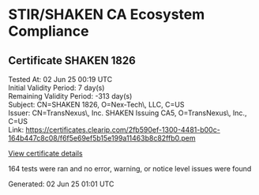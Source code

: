 # STIR/SHAKEN CA Ecosystem Compliance

## Certificate SHAKEN 1826

Tested At: 02 Jun 25 00:19 UTC\
Initial Validity Period: 7 day(s)\
Remaining Validity Period: -313 day(s)\
Subject: CN=SHAKEN 1826, O=Nex-Tech\\, LLC, C=US\
Issuer: CN=TransNexus\\, Inc. SHAKEN Issuing CA5, O=TransNexus\\, Inc., C=US\
Link: https://certificates.clearip.com/2fb590ef-1300-4481-b00c-164b447c8c08/f6f5e69ef5b15e199a11463b8c82ffb0.pem

[View certificate details](https://x509.io/?cert=MIICzjCCAnOgAwIBAgIQRPNAzBlUjPdPfixj8sGqYTAKBggqhkjOPQQDAjBWMQswCQYDVQQGEwJVUzEZMBcGA1UEChMQVHJhbnNOZXh1cywgSW5jLjEsMCoGA1UEAxMjVHJhbnNOZXh1cywgSW5jLiBTSEFLRU4gSXNzdWluZyBDQTUwHhcNMjQwNzE2MjE1MDE2WhcNMjQwNzIzMjE1MDE1WjA7MQswCQYDVQQGEwJVUzEWMBQGA1UEChMNTmV4LVRlY2gsIExMQzEUMBIGA1UEAxMLU0hBS0VOIDE4MjYwWTATBgcqhkjOPQIBBggqhkjOPQMBBwNCAASSfrETCpW93hVBflb4MlTpSKR2NmY0gNEDZQqqM8gLLaTwNmpsoF5AzvmReEx%2BUiiekt4LiVAuwLuuAORvKBIYo4IBPDCCATgwDAYDVR0TAQH%2FBAIwADAOBgNVHQ8BAf8EBAMCB4AwHQYDVR0OBBYEFOXi%2FLanOra5eSzZeBHUgZCWXJbIMB8GA1UdIwQYMBaAFNoAs4f4gj%2B%2FuiKiZGO19i%2FMjnXKMBcGA1UdIAQQMA4wDAYKYIZIAYb%2FCQEBBDCBpgYDVR0fBIGeMIGbMIGYoDqgOIY2aHR0cHM6Ly9hdXRoZW50aWNhdGUtYXBpLmljb25lY3Rpdi5jb20vZG93bmxvYWQvdjEvY3JsolqkWDBWMRQwEgYDVQQHDAtCcmlkZ2V3YXRlcjELMAkGA1UECAwCTkoxEzARBgNVBAMMClNUSS1QQSBDUkwxCzAJBgNVBAYTAlVTMQ8wDQYDVQQKDAZTVEktUEEwFgYIKwYBBQUHARoECjAIoAYWBDE4MjYwCgYIKoZIzj0EAwIDSQAwRgIhAJ2ctKouupgqFwj8sN3JBB0htnpe%2BpBeLPmW7%2FuK2cbvAiEAqnWGhaTxgPom6lN5ubFfFPDlBJmwkvh6JpHEbxcaIXM%3D)

164 tests were ran and no error, warning, or notice level issues were found


Generated: 02 Jun 25 01:01 UTC